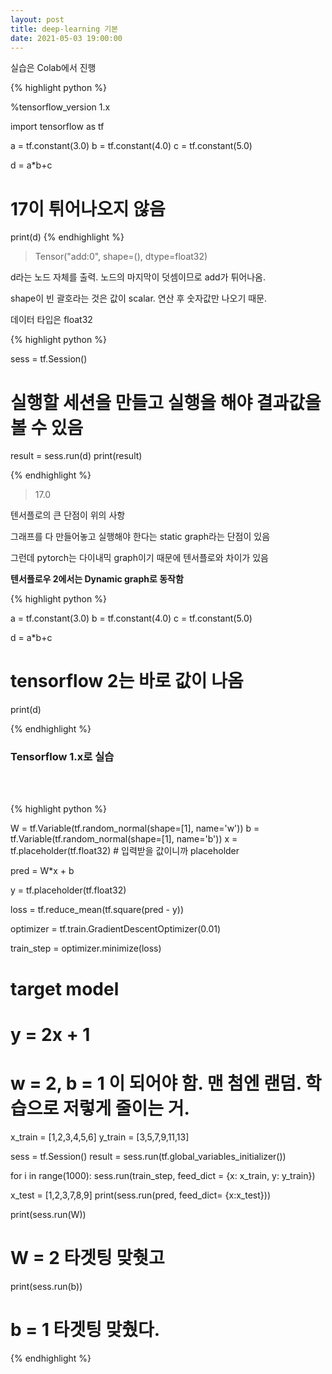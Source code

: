 ```yaml
---
layout: post
title: deep-learning 기본
date: 2021-05-03 19:00:00
---
```


실습은 Colab에서 진행

{% highlight python %}

%tensorflow_version 1.x

import tensorflow as tf

a = tf.constant(3.0)
b = tf.constant(4.0)
c = tf.constant(5.0)

d = a*b+c

# 17이 튀어나오지 않음
print(d)
{% endhighlight %}
> Tensor("add:0", shape=(), dtype=float32)

d라는 노드 자체를 출력. 노드의 마지막이 덧셈이므로 add가 튀어나옴. 

shape이 빈 괄호라는 것은 값이 scalar. 연산 후 숫자값만 나오기 때문.

데이터 타입은 float32

{% highlight python %}

sess = tf.Session()
# 실행할 세션을 만들고 실행을 해야 결과값을 볼 수 있음

result = sess.run(d)
print(result)

{% endhighlight %}
> 17.0

텐서플로의 큰 단점이 위의 사항

그래프를 다 만들어놓고 실행해야 한다는 static graph라는 단점이 있음

그런데 pytorch는 다이내믹 graph이기 때문에 텐서플로와 차이가 있음

**텐서플로우 2에서는 Dynamic graph로 동작함**

{% highlight python %}

a = tf.constant(3.0)
b = tf.constant(4.0)
c = tf.constant(5.0)

d = a*b+c

# tensorflow 2는 바로 값이 나옴
print(d)

{% endhighlight %}

### Tensorflow 1.x로 실습
<br>
<br>

{% highlight python %}

W = tf.Variable(tf.random_normal(shape=[1], name='w'))
b = tf.Variable(tf.random_normal(shape=[1], name='b'))
x = tf.placeholder(tf.float32) # 입력받을 값이니까 placeholder

pred = W*x + b

y = tf.placeholder(tf.float32)

loss = tf.reduce_mean(tf.square(pred - y))

optimizer = tf.train.GradientDescentOptimizer(0.01)

train_step = optimizer.minimize(loss)

# target model
# y = 2x + 1
# w = 2, b = 1 이 되어야 함. 맨 첨엔 랜덤. 학습으로 저렇게 줄이는 거.

x_train = [1,2,3,4,5,6]
y_train = [3,5,7,9,11,13]

sess = tf.Session()
result = sess.run(tf.global_variables_initializer())

for i in range(1000):
  sess.run(train_step, feed_dict = {x: x_train, y: y_train})

x_test = [1,2,3,7,8,9]
print(sess.run(pred, feed_dict= {x:x_test}))

print(sess.run(W))
# W = 2 타겟팅 맞췃고

print(sess.run(b))
# b = 1 타겟팅 맞췄다.


{% endhighlight %}
